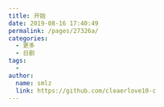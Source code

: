 ```yaml
---
title: 开始
date: 2019-08-16 17:40:49
permalink: /pages/27326a/
categories:
  - 更多
  - 日剧
tags:
  - 
author: 
  name: smlz
  link: https://github.com/cleaerlove10-c
---
```

